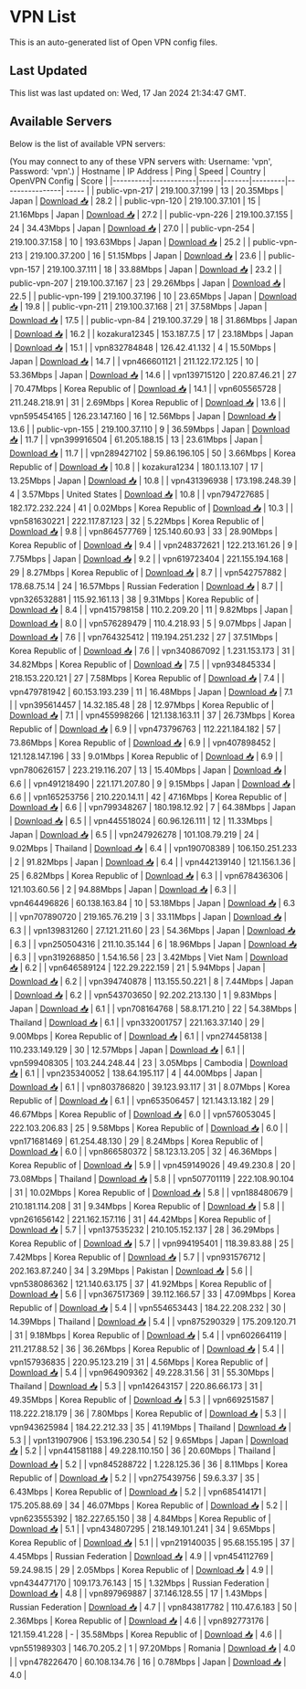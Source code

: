 # VPN List

This is an auto-generated list of Open VPN config files.

## Last Updated

This list was last updated on: Wed, 17 Jan 2024 21:34:47 GMT.

## Available Servers

Below is the list of available VPN servers:

(You may connect to any of these VPN servers with: Username: 'vpn', Password: 'vpn'.)
| Hostname | IP Address | Ping | Speed | Country | OpenVPN Config | Score |
|----------|------------|------|-------|---------|----------------| ----- |
| public-vpn-217 | 219.100.37.199 | 13 | 20.35Mbps | Japan | [Download 📥](./configs/server_0_JP.ovpn) | 28.2 |
| public-vpn-120 | 219.100.37.101 | 15 | 21.16Mbps | Japan | [Download 📥](./configs/server_1_JP.ovpn) | 27.2 |
| public-vpn-226 | 219.100.37.155 | 24 | 34.43Mbps | Japan | [Download 📥](./configs/server_2_JP.ovpn) | 27.0 |
| public-vpn-254 | 219.100.37.158 | 10 | 193.63Mbps | Japan | [Download 📥](./configs/server_3_JP.ovpn) | 25.2 |
| public-vpn-213 | 219.100.37.200 | 16 | 51.15Mbps | Japan | [Download 📥](./configs/server_4_JP.ovpn) | 23.6 |
| public-vpn-157 | 219.100.37.111 | 18 | 33.88Mbps | Japan | [Download 📥](./configs/server_5_JP.ovpn) | 23.2 |
| public-vpn-207 | 219.100.37.167 | 23 | 29.26Mbps | Japan | [Download 📥](./configs/server_6_JP.ovpn) | 22.5 |
| public-vpn-199 | 219.100.37.196 | 10 | 23.65Mbps | Japan | [Download 📥](./configs/server_7_JP.ovpn) | 19.8 |
| public-vpn-211 | 219.100.37.168 | 21 | 37.58Mbps | Japan | [Download 📥](./configs/server_8_JP.ovpn) | 17.5 |
| public-vpn-84 | 219.100.37.29 | 18 | 31.86Mbps | Japan | [Download 📥](./configs/server_9_JP.ovpn) | 16.2 |
| kozakura12345 | 153.187.7.5 | 17 | 23.18Mbps | Japan | [Download 📥](./configs/server_10_JP.ovpn) | 15.1 |
| vpn832784848 | 126.42.41.132 | 4 | 15.50Mbps | Japan | [Download 📥](./configs/server_11_JP.ovpn) | 14.7 |
| vpn466601121 | 211.122.172.125 | 10 | 53.36Mbps | Japan | [Download 📥](./configs/server_12_JP.ovpn) | 14.6 |
| vpn139715120 | 220.87.46.21 | 27 | 70.47Mbps | Korea Republic of | [Download 📥](./configs/server_13_KR.ovpn) | 14.1 |
| vpn605565728 | 211.248.218.91 | 31 | 2.69Mbps | Korea Republic of | [Download 📥](./configs/server_14_KR.ovpn) | 13.6 |
| vpn595454165 | 126.23.147.160 | 16 | 12.56Mbps | Japan | [Download 📥](./configs/server_15_JP.ovpn) | 13.6 |
| public-vpn-155 | 219.100.37.110 | 9 | 36.59Mbps | Japan | [Download 📥](./configs/server_16_JP.ovpn) | 11.7 |
| vpn399916504 | 61.205.188.15 | 13 | 23.61Mbps | Japan | [Download 📥](./configs/server_17_JP.ovpn) | 11.7 |
| vpn289427102 | 59.86.196.105 | 50 | 3.66Mbps | Korea Republic of | [Download 📥](./configs/server_18_KR.ovpn) | 10.8 |
| kozakura1234 | 180.1.13.107 | 17 | 13.25Mbps | Japan | [Download 📥](./configs/server_19_JP.ovpn) | 10.8 |
| vpn431396938 | 173.198.248.39 | 4 | 3.57Mbps | United States | [Download 📥](./configs/server_20_US.ovpn) | 10.8 |
| vpn794727685 | 182.172.232.224 | 41 | 0.02Mbps | Korea Republic of | [Download 📥](./configs/server_21_KR.ovpn) | 10.3 |
| vpn581630221 | 222.117.87.123 | 32 | 5.22Mbps | Korea Republic of | [Download 📥](./configs/server_22_KR.ovpn) | 9.8 |
| vpn864577769 | 125.140.60.93 | 33 | 28.90Mbps | Korea Republic of | [Download 📥](./configs/server_23_KR.ovpn) | 9.4 |
| vpn248372621 | 122.213.161.26 | 9 | 7.75Mbps | Japan | [Download 📥](./configs/server_24_JP.ovpn) | 9.2 |
| vpn619723404 | 221.155.194.168 | 29 | 8.27Mbps | Korea Republic of | [Download 📥](./configs/server_25_KR.ovpn) | 8.7 |
| vpn542757882 | 178.68.75.14 | 24 | 16.57Mbps | Russian Federation | [Download 📥](./configs/server_26_RU.ovpn) | 8.7 |
| vpn326532881 | 115.92.161.13 | 38 | 9.31Mbps | Korea Republic of | [Download 📥](./configs/server_27_KR.ovpn) | 8.4 |
| vpn415798158 | 110.2.209.20 | 11 | 9.82Mbps | Japan | [Download 📥](./configs/server_28_JP.ovpn) | 8.0 |
| vpn576289479 | 110.4.218.93 | 5 | 9.07Mbps | Japan | [Download 📥](./configs/server_29_JP.ovpn) | 7.6 |
| vpn764325412 | 119.194.251.232 | 27 | 37.51Mbps | Korea Republic of | [Download 📥](./configs/server_30_KR.ovpn) | 7.6 |
| vpn340867092 | 1.231.153.173 | 31 | 34.82Mbps | Korea Republic of | [Download 📥](./configs/server_31_KR.ovpn) | 7.5 |
| vpn934845334 | 218.153.220.121 | 27 | 7.58Mbps | Korea Republic of | [Download 📥](./configs/server_32_KR.ovpn) | 7.4 |
| vpn479781942 | 60.153.193.239 | 11 | 16.48Mbps | Japan | [Download 📥](./configs/server_33_JP.ovpn) | 7.1 |
| vpn395614457 | 14.32.185.48 | 28 | 12.97Mbps | Korea Republic of | [Download 📥](./configs/server_34_KR.ovpn) | 7.1 |
| vpn455998266 | 121.138.163.11 | 37 | 26.73Mbps | Korea Republic of | [Download 📥](./configs/server_35_KR.ovpn) | 6.9 |
| vpn473796763 | 112.221.184.182 | 57 | 73.86Mbps | Korea Republic of | [Download 📥](./configs/server_36_KR.ovpn) | 6.9 |
| vpn407898452 | 121.128.147.196 | 33 | 9.01Mbps | Korea Republic of | [Download 📥](./configs/server_37_KR.ovpn) | 6.9 |
| vpn780626157 | 223.219.116.207 | 13 | 15.40Mbps | Japan | [Download 📥](./configs/server_38_JP.ovpn) | 6.6 |
| vpn491218490 | 221.171.207.80 | 9 | 9.15Mbps | Japan | [Download 📥](./configs/server_39_JP.ovpn) | 6.6 |
| vpn165253756 | 210.220.14.11 | 42 | 47.16Mbps | Korea Republic of | [Download 📥](./configs/server_40_KR.ovpn) | 6.6 |
| vpn799348267 | 180.198.12.92 | 7 | 64.38Mbps | Japan | [Download 📥](./configs/server_41_JP.ovpn) | 6.5 |
| vpn445518024 | 60.96.126.111 | 12 | 11.33Mbps | Japan | [Download 📥](./configs/server_42_JP.ovpn) | 6.5 |
| vpn247926278 | 101.108.79.219 | 24 | 9.02Mbps | Thailand | [Download 📥](./configs/server_43_TH.ovpn) | 6.4 |
| vpn190708389 | 106.150.251.233 | 2 | 91.82Mbps | Japan | [Download 📥](./configs/server_44_JP.ovpn) | 6.4 |
| vpn442139140 | 121.156.1.36 | 25 | 6.82Mbps | Korea Republic of | [Download 📥](./configs/server_45_KR.ovpn) | 6.3 |
| vpn678436306 | 121.103.60.56 | 2 | 94.88Mbps | Japan | [Download 📥](./configs/server_46_JP.ovpn) | 6.3 |
| vpn464496826 | 60.138.163.84 | 10 | 53.18Mbps | Japan | [Download 📥](./configs/server_47_JP.ovpn) | 6.3 |
| vpn707890720 | 219.165.76.219 | 3 | 33.11Mbps | Japan | [Download 📥](./configs/server_48_JP.ovpn) | 6.3 |
| vpn139831260 | 27.121.211.60 | 23 | 54.36Mbps | Japan | [Download 📥](./configs/server_49_JP.ovpn) | 6.3 |
| vpn250504316 | 211.10.35.144 | 6 | 18.96Mbps | Japan | [Download 📥](./configs/server_50_JP.ovpn) | 6.3 |
| vpn319268850 | 1.54.16.56 | 23 | 3.42Mbps | Viet Nam | [Download 📥](./configs/server_51_VN.ovpn) | 6.2 |
| vpn646589124 | 122.29.222.159 | 21 | 5.94Mbps | Japan | [Download 📥](./configs/server_52_JP.ovpn) | 6.2 |
| vpn394740878 | 113.155.50.221 | 8 | 7.44Mbps | Japan | [Download 📥](./configs/server_53_JP.ovpn) | 6.2 |
| vpn543703650 | 92.202.213.130 | 1 | 9.83Mbps | Japan | [Download 📥](./configs/server_54_JP.ovpn) | 6.1 |
| vpn708164768 | 58.8.171.210 | 22 | 54.38Mbps | Thailand | [Download 📥](./configs/server_55_TH.ovpn) | 6.1 |
| vpn332001757 | 221.163.37.140 | 29 | 9.00Mbps | Korea Republic of | [Download 📥](./configs/server_56_KR.ovpn) | 6.1 |
| vpn274458138 | 110.233.149.129 | 30 | 12.57Mbps | Japan | [Download 📥](./configs/server_57_JP.ovpn) | 6.1 |
| vpn599408305 | 103.244.248.44 | 23 | 3.05Mbps | Cambodia | [Download 📥](./configs/server_58_KH.ovpn) | 6.1 |
| vpn235340052 | 138.64.195.117 | 4 | 44.00Mbps | Japan | [Download 📥](./configs/server_59_JP.ovpn) | 6.1 |
| vpn803786820 | 39.123.93.117 | 31 | 8.07Mbps | Korea Republic of | [Download 📥](./configs/server_60_KR.ovpn) | 6.1 |
| vpn653506457 | 121.143.13.182 | 29 | 46.67Mbps | Korea Republic of | [Download 📥](./configs/server_61_KR.ovpn) | 6.0 |
| vpn576053045 | 222.103.206.83 | 25 | 9.58Mbps | Korea Republic of | [Download 📥](./configs/server_62_KR.ovpn) | 6.0 |
| vpn171681469 | 61.254.48.130 | 29 | 8.24Mbps | Korea Republic of | [Download 📥](./configs/server_63_KR.ovpn) | 6.0 |
| vpn866580372 | 58.123.13.205 | 32 | 46.36Mbps | Korea Republic of | [Download 📥](./configs/server_64_KR.ovpn) | 5.9 |
| vpn459149026 | 49.49.230.8 | 20 | 73.08Mbps | Thailand | [Download 📥](./configs/server_65_TH.ovpn) | 5.8 |
| vpn507701119 | 222.108.90.104 | 31 | 10.02Mbps | Korea Republic of | [Download 📥](./configs/server_66_KR.ovpn) | 5.8 |
| vpn188480679 | 210.181.114.208 | 31 | 9.34Mbps | Korea Republic of | [Download 📥](./configs/server_67_KR.ovpn) | 5.8 |
| vpn261656142 | 221.162.157.116 | 31 | 44.42Mbps | Korea Republic of | [Download 📥](./configs/server_68_KR.ovpn) | 5.7 |
| vpn137535232 | 210.105.152.137 | 28 | 36.29Mbps | Korea Republic of | [Download 📥](./configs/server_69_KR.ovpn) | 5.7 |
| vpn994195401 | 118.39.83.88 | 25 | 7.42Mbps | Korea Republic of | [Download 📥](./configs/server_70_KR.ovpn) | 5.7 |
| vpn931576712 | 202.163.87.240 | 34 | 3.29Mbps | Pakistan | [Download 📥](./configs/server_71_PK.ovpn) | 5.6 |
| vpn538086362 | 121.140.63.175 | 37 | 41.92Mbps | Korea Republic of | [Download 📥](./configs/server_72_KR.ovpn) | 5.6 |
| vpn367517369 | 39.112.166.57 | 33 | 47.09Mbps | Korea Republic of | [Download 📥](./configs/server_73_KR.ovpn) | 5.4 |
| vpn554653443 | 184.22.208.232 | 30 | 14.39Mbps | Thailand | [Download 📥](./configs/server_74_TH.ovpn) | 5.4 |
| vpn875290329 | 175.209.120.71 | 31 | 9.18Mbps | Korea Republic of | [Download 📥](./configs/server_75_KR.ovpn) | 5.4 |
| vpn602664119 | 211.217.88.52 | 36 | 36.26Mbps | Korea Republic of | [Download 📥](./configs/server_76_KR.ovpn) | 5.4 |
| vpn157936835 | 220.95.123.219 | 31 | 4.56Mbps | Korea Republic of | [Download 📥](./configs/server_77_KR.ovpn) | 5.4 |
| vpn964909362 | 49.228.31.56 | 31 | 55.30Mbps | Thailand | [Download 📥](./configs/server_78_TH.ovpn) | 5.3 |
| vpn142643157 | 220.86.66.173 | 31 | 49.35Mbps | Korea Republic of | [Download 📥](./configs/server_79_KR.ovpn) | 5.3 |
| vpn669251587 | 118.222.218.179 | 36 | 7.80Mbps | Korea Republic of | [Download 📥](./configs/server_80_KR.ovpn) | 5.3 |
| vpn943625984 | 184.22.212.33 | 35 | 41.19Mbps | Thailand | [Download 📥](./configs/server_81_TH.ovpn) | 5.3 |
| vpn131907906 | 153.196.230.54 | 52 | 9.65Mbps | Japan | [Download 📥](./configs/server_82_JP.ovpn) | 5.2 |
| vpn441581188 | 49.228.110.150 | 36 | 20.60Mbps | Thailand | [Download 📥](./configs/server_83_TH.ovpn) | 5.2 |
| vpn845288722 | 1.228.125.36 | 36 | 8.11Mbps | Korea Republic of | [Download 📥](./configs/server_84_KR.ovpn) | 5.2 |
| vpn275439756 | 59.6.3.37 | 35 | 6.43Mbps | Korea Republic of | [Download 📥](./configs/server_85_KR.ovpn) | 5.2 |
| vpn685414171 | 175.205.88.69 | 34 | 46.07Mbps | Korea Republic of | [Download 📥](./configs/server_86_KR.ovpn) | 5.2 |
| vpn623555392 | 182.227.65.150 | 38 | 4.84Mbps | Korea Republic of | [Download 📥](./configs/server_87_KR.ovpn) | 5.1 |
| vpn434807295 | 218.149.101.241 | 34 | 9.65Mbps | Korea Republic of | [Download 📥](./configs/server_88_KR.ovpn) | 5.1 |
| vpn219140035 | 95.68.155.195 | 37 | 4.45Mbps | Russian Federation | [Download 📥](./configs/server_89_RU.ovpn) | 4.9 |
| vpn454112769 | 59.24.98.15 | 29 | 2.05Mbps | Korea Republic of | [Download 📥](./configs/server_90_KR.ovpn) | 4.9 |
| vpn434477170 | 109.173.76.143 | 15 | 1.32Mbps | Russian Federation | [Download 📥](./configs/server_91_RU.ovpn) | 4.8 |
| vpn897969887 | 37.146.128.55 | 17 | 1.43Mbps | Russian Federation | [Download 📥](./configs/server_92_RU.ovpn) | 4.7 |
| vpn843817782 | 110.47.6.183 | 50 | 2.36Mbps | Korea Republic of | [Download 📥](./configs/server_93_KR.ovpn) | 4.6 |
| vpn892773176 | 121.159.41.228 | - | 35.58Mbps | Korea Republic of | [Download 📥](./configs/server_94_KR.ovpn) | 4.6 |
| vpn551989303 | 146.70.205.2 | 1 | 97.20Mbps | Romania | [Download 📥](./configs/server_95_RO.ovpn) | 4.0 |
| vpn478226470 | 60.108.134.76 | 16 | 0.78Mbps | Japan | [Download 📥](./configs/server_96_JP.ovpn) | 4.0 |
